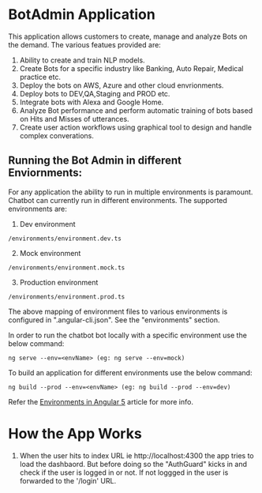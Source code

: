 # BotAdmin Application

This application allows customers to create, manage and analyze Bots on the demand. The various featues provided are:

1. Ability to create and train NLP models.
2. Create Bots for a specific industry like Banking, Auto Repair, Medical practice etc.
3. Deploy the bots on AWS, Azure and other cloud envrionments.
4. Deploy bots to DEV,QA,Staging and PROD etc.
5. Integrate bots with Alexa and Google Home.
6. Analyze Bot performance and perform automatic training of bots based on Hits and Misses of utterances.
7. Create user action workflows using graphical tool to design and handle complex converations.

## Running the Bot Admin in different Enviornments:

For any application the ability to run in multiple environments is paramount. Chatbot can currently run in different environments. The supported environments are:
1. Dev environment
```
/environments/environment.dev.ts
```
2. Mock environment
```
/environments/environment.mock.ts
```
3. Production environment
```
/environments/environment.prod.ts
```

The above mapping of environment files to various environments is configured in ".angular-cli.json". See the "environments" section.

In order to run the chatbot bot locally with a specific environment use the below command:
```
ng serve --env=<envName> (eg: ng serve --env=mock)
```

To build an application for different environments use the below command:
```
ng build --prod --env=<envName> (eg: ng build --prod --env=dev)
```

Refer the [Environments in Angular 5](https://medium.com/@onlyyprasanth/how-to-manage-multiple-environments-with-angular-cli-angular-2-to-5-aa68d557fa77) article for more info.

# How the App Works

1. When the user hits to index URL ie http://localhost:4300 the app tries to load the dashbaord. But before doing so the "AuthGuard" kicks in and check if the user is logged in or not. If not loggged in the user is forwarded to the '/login' URL.